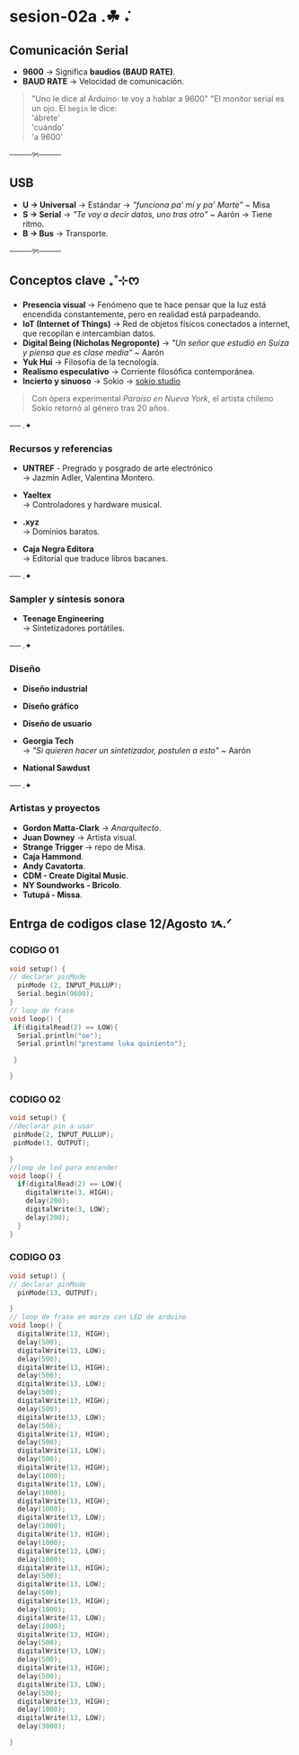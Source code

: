 # sesion-02a .☘︎ ݁˖
## Comunicación Serial  

- **9600** → Significa **baudios (BAUD RATE)**.  
- **BAUD RATE** → Velocidad de comunicación.  

> "Uno le dice al Arduino: te voy a hablar a 9600" 
> "El monitor serial es un ojo. El `begin` le dice:  
> 'ábrete'  
> 'cuándo'  
> 'a 9600'  

────୨ৎ────

## USB  

- **U → Universal** → Estándar → *"funciona pa' mí y pa' Marte"* ~ Misa  
- **S → Serial** → *"Te voy a decir datos, uno tras otro"* ~ Aarón → Tiene ritmo.  
- **B → Bus** → Transporte.  

────୨ৎ────

## Conceptos clave ₊˚⊹ᰔ 

- **Presencia visual** → Fenómeno que te hace pensar que la luz está encendida constantemente, pero en realidad está parpadeando.  
- **IoT (Internet of Things)** → Red de objetos físicos conectados a internet, que recopilan e intercambian datos.  
- **Digital Being (Nicholas Negroponte)** → *"Un señor que estudió en Suiza y piensa que es clase media"* ~ Aarón  
- **Yuk Hui** → Filosofía de la tecnología.  
- **Realismo especulativo** → Corriente filosófica contemporánea.  
- **Incierto y sinuoso** → Sokio → [sokio.studio](http://sokio.studio)  

> Con ópera experimental *Paraíso en Nueva York*, el artista chileno Sokio retornó al género tras 20 años.  

── .✦

### Recursos y referencias  

- **UNTREF** - Pregrado y posgrado de arte electrónico  
  → Jazmín Adler, Valentina Montero.  

- **Yaeltex**  
  → Controladores y hardware musical.  

- **.xyz**  
  → Dominios baratos.  

- **Caja Negra Editora**  
  → Editorial que traduce libros bacanes.  

── .✦

### Sampler y síntesis sonora  

- **Teenage Engineering**  
  → Sintetizadores portátiles.  

── .✦

### Diseño  

- **Diseño industrial**  
- **Diseño gráfico**  
- **Diseño de usuario**  

- **Georgia Tech**  
  → *"Si quieren hacer un sintetizador, postulen a esto"* ~ Aarón  

- **National Sawdust**  

── .✦

### Artistas y proyectos  

- **Gordon Matta-Clark** → *Anarquitecto*.  
- **Juan Downey** → Artista visual.  
- **Strange Trigger** → repo de Misa.  
- **Caja Hammond**.  
- **Andy Cavatorta**.  
- **CDM - Create Digital Music**.  
- **NY Soundworks - Bricolo**.  
- **Tutupá - Missa**.  

## Entrga de codigos clase 12/Agosto ᝰ.ᐟ

### CODIGO 01
```cpp
void setup() {
// declarar pinMode
  pinMode (2, INPUT_PULLUP);
  Serial.begin(9600);
}
// loop de frase
void loop() {
 if(digitalRead(2) == LOW){
  Serial.println("oe");
  Serial.println("prestame luka quiniento");

 }

}
```

### CODIGO 02
```cpp
void setup() {
//declarar pin a usar
 pinMode(2, INPUT_PULLUP);
 pinMode(3, OUTPUT);

}
//loop de led para encender
void loop() {
  if(digitalRead(2) == LOW){
    digitalWrite(3, HIGH);
    delay(200);
    digitalWrite(3, LOW);
    delay(200);
  }
}
```

### CODIGO 03
```cpp
void setup() {
// declarar pinMode
  pinMode(13, OUTPUT);

}
// loop de frase en morze con LED de arduino
void loop() {
  digitalWrite(13, HIGH);
  delay(500);
  digitalWrite(13, LOW);
  delay(500);
  digitalWrite(13, HIGH);
  delay(500);
  digitalWrite(13, LOW);
  delay(500);
  digitalWrite(13, HIGH);
  delay(500);
  digitalWrite(13, LOW);
  delay(500);
  digitalWrite(13, HIGH);
  delay(500);
  digitalWrite(13, LOW);
  delay(500);
  digitalWrite(13, HIGH);
  delay(1000);
  digitalWrite(13, LOW);
  delay(1000);
  digitalWrite(13, HIGH);
  delay(1000);
  digitalWrite(13, LOW);
  delay(1000);
  digitalWrite(13, HIGH);
  delay(1000);
  digitalWrite(13, LOW);
  delay(1000);
  digitalWrite(13, HIGH);
  delay(500);
  digitalWrite(13, LOW);
  delay(500);
  digitalWrite(13, HIGH);
  delay(1000);
  digitalWrite(13, LOW);
  delay(1000);
  digitalWrite(13, HIGH);
  delay(500);
  digitalWrite(13, LOW);
  delay(500);
  digitalWrite(13, HIGH);
  delay(500);
  digitalWrite(13, LOW);
  delay(500);
  digitalWrite(13, HIGH);
  delay(1000);
  digitalWrite(13, LOW);
  delay(3000);

}
```
